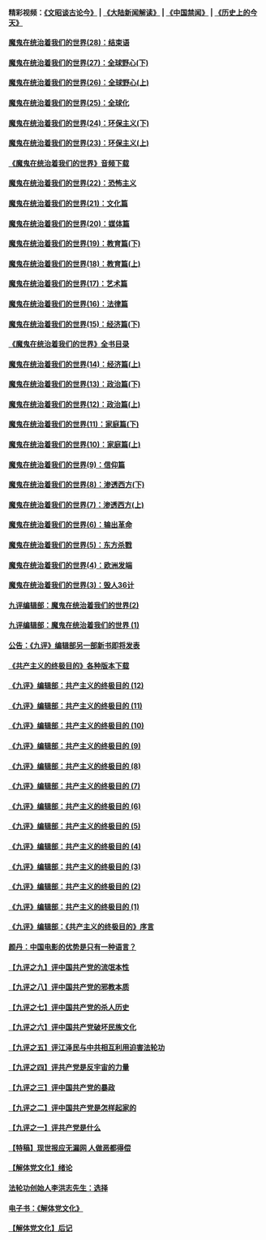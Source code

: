 #### 精彩视频：[《文昭谈古论今》](https://github.com/gfw-breaker/wenzhao/blob/master/README.md?t=01270030) | [《大陆新闻解读》](https://github.com/gfw-breaker/ntdtv-comedy/blob/master/README.md?t=01270030) | [《中国禁闻》](https://github.com/gfw-breaker/ntdtv-news/blob/master/README.md?t=01270030) | [《历史上的今天》](https://github.com/gfw-breaker/today-in-history/blob/master/README.md?t=01270030) 

#### [魔鬼在统治着我们的世界(28)：结束语](../pages/nsc422/n10936246.md?t=01270030) 

#### [魔鬼在统治着我们的世界(27)：全球野心(下)](../pages/nsc422/n10928319.md?t=01270030) 

#### [魔鬼在统治着我们的世界(26)：全球野心(上)](../pages/nsc422/n10900318.md?t=01270030) 

#### [魔鬼在统治着我们的世界(25)：全球化](../pages/nsc422/n10788205.md?t=01270030) 

#### [魔鬼在统治着我们的世界(24)：环保主义(下)](../pages/nsc422/n10695307.md?t=01270030) 

#### [魔鬼在统治着我们的世界(23)：环保主义(上)](../pages/nsc422/n10688613.md?t=01270030) 

#### [《魔鬼在统治着我们的世界》音频下载](../pages/nsc422/n10635553.md?t=01270030) 

#### [魔鬼在统治着我们的世界(22)：恐怖主义](../pages/nsc422/n10614727.md?t=01270030) 

#### [魔鬼在统治着我们的世界(21)：文化篇](../pages/nsc422/n10597706.md?t=01270030) 

#### [魔鬼在统治着我们的世界(20)：媒体篇](../pages/nsc422/n10586579.md?t=01270030) 

#### [魔鬼在统治着我们的世界(19)：教育篇(下)](../pages/nsc422/n10564808.md?t=01270030) 

#### [魔鬼在统治着我们的世界(18)：教育篇(上)](../pages/nsc422/n10526970.md?t=01270030) 

#### [魔鬼在统治着我们的世界(17)：艺术篇](../pages/nsc422/n10499093.md?t=01270030) 

#### [魔鬼在统治着我们的世界(16)：法律篇](../pages/nsc422/n10485969.md?t=01270030) 

#### [魔鬼在统治着我们的世界(15)：经济篇(下)](../pages/nsc422/n10469975.md?t=01270030) 

#### [《魔鬼在统治着我们的世界》全书目录](../pages/nsc422/n10464261.md?t=01270030) 

#### [魔鬼在统治着我们的世界(14)：经济篇(上)](../pages/nsc422/n10457370.md?t=01270030) 

#### [魔鬼在统治着我们的世界(13)：政治篇(下)](../pages/nsc422/n10448270.md?t=01270030) 

#### [魔鬼在统治着我们的世界(12)：政治篇(上)](../pages/nsc422/n10444576.md?t=01270030) 

#### [魔鬼在统治着我们的世界(11)：家庭篇(下)](../pages/nsc422/n10440961.md?t=01270030) 

#### [魔鬼在统治着我们的世界(10)：家庭篇(上)](../pages/nsc422/n10435448.md?t=01270030) 

#### [魔鬼在统治着我们的世界(9)：信仰篇](../pages/nsc422/n10432159.md?t=01270030) 

#### [魔鬼在统治着我们的世界(8)：渗透西方(下)](../pages/nsc422/n10429603.md?t=01270030) 

#### [魔鬼在统治着我们的世界(7)：渗透西方(上)](../pages/nsc422/n10426013.md?t=01270030) 

#### [魔鬼在统治着我们的世界(6)：输出革命](../pages/nsc422/n10421536.md?t=01270030) 

#### [魔鬼在统治着我们的世界(5)：东方杀戮](../pages/nsc422/n10417707.md?t=01270030) 

#### [魔鬼在统治着我们的世界(4)：欧洲发端](../pages/nsc422/n10414890.md?t=01270030) 

#### [魔鬼在统治着我们的世界(3)：毁人36计](../pages/nsc422/n10411583.md?t=01270030) 

#### [九评编辑部：魔鬼在统治着我们的世界(2)](../pages/nsc422/n10410036.md?t=01270030) 

#### [九评编辑部：魔鬼在统治着我们的世界 (1)](../pages/nsc422/n10406825.md?t=01270030) 

#### [公告：《九评》编辑部另一部新书即将发表](../pages/nsc422/n10405104.md?t=01270030) 

#### [《共产主义的终极目的》各种版本下载](../pages/nsc422/n10022138.md?t=01270030) 

#### [《九评》编辑部：共产主义的终极目的 (12)](../pages/nsc422/n9933272.md?t=01270030) 

#### [《九评》编辑部：共产主义的终极目的 (11)](../pages/nsc422/n9924973.md?t=01270030) 

#### [《九评》编辑部：共产主义的终极目的 (10)](../pages/nsc422/n9920883.md?t=01270030) 

#### [《九评》编辑部：共产主义的终极目的 (9)](../pages/nsc422/n9916363.md?t=01270030) 

#### [《九评》编辑部：共产主义的终极目的 (8)](../pages/nsc422/n9912488.md?t=01270030) 

#### [《九评》编辑部：共产主义的终极目的 (7)](../pages/nsc422/n9901176.md?t=01270030) 

#### [《九评》编辑部：共产主义的终极目的 (6)](../pages/nsc422/n9899359.md?t=01270030) 

#### [《九评》编辑部：共产主义的终极目的 (5)](../pages/nsc422/n9893174.md?t=01270030) 

#### [《九评》编辑部：共产主义的终极目的 (4)](../pages/nsc422/n9891246.md?t=01270030) 

#### [《九评》编辑部：共产主义的终极目的 (3)](../pages/nsc422/n9879879.md?t=01270030) 

#### [《九评》编辑部：共产主义的终极目的 (2)](../pages/nsc422/n9876205.md?t=01270030) 

#### [《九评》编辑部：共产主义的终极目的 (1)](../pages/nsc422/n9865857.md?t=01270030) 

#### [《九评》编辑部：《共产主义的终极目的》序言](../pages/nsc422/n9862666.md?t=01270030) 

#### [颜丹：中国电影的优势是只有一种语言？](../pages/nsc422/n9583062.md?t=01270030) 

#### [【九评之九】评中国共产党的流氓本性](../pages/nsc422/n737542.md?t=01270030) 

#### [【九评之八】评中国共产党的邪教本质](../pages/nsc422/n735942.md?t=01270030) 

#### [【九评之七】评中国共产党的杀人历史](../pages/nsc422/n733806.md?t=01270030) 

#### [【九评之六】评中国共产党破坏民族文化](../pages/nsc422/n731667.md?t=01270030) 

#### [【九评之五】评江泽民与中共相互利用迫害法轮功](../pages/nsc422/n730058.md?t=01270030) 

#### [【九评之四】评共产党是反宇宙的力量](../pages/nsc422/n727814.md?t=01270030) 

#### [【九评之三】评中国共产党的暴政](../pages/nsc422/n725597.md?t=01270030) 

#### [【九评之二】评中国共产党是怎样起家的](../pages/nsc422/n723946.md?t=01270030) 

#### [【九评之一】评共产党是什么](../pages/nsc422/n722529.md?t=01270030) 

#### [【特稿】现世报应无漏网 人做恶都得偿](../pages/nsc422/n4215167.md?t=01270030) 

#### [【解体党文化】绪论](../pages/nsc422/n1449356.md?t=01270030) 

#### [法轮功创始人李洪志先生：选择](../pages/nsc422/n3580738.md?t=01270030) 

#### [电子书：《解体党文化》](../pages/nsc422/n1573484.md?t=01270030) 

#### [【解体党文化】后记](../pages/nsc422/n1531999.md?t=01270030) 


